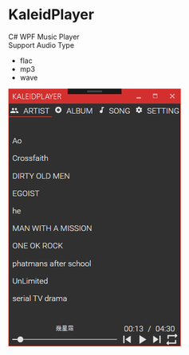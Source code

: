 # KaleidPlayer

C# WPF Music Player  
Support Audio Type   
- flac
- mp3
- wave

![KaleidPlayer](doc/KaleidPlayer.PNG)
